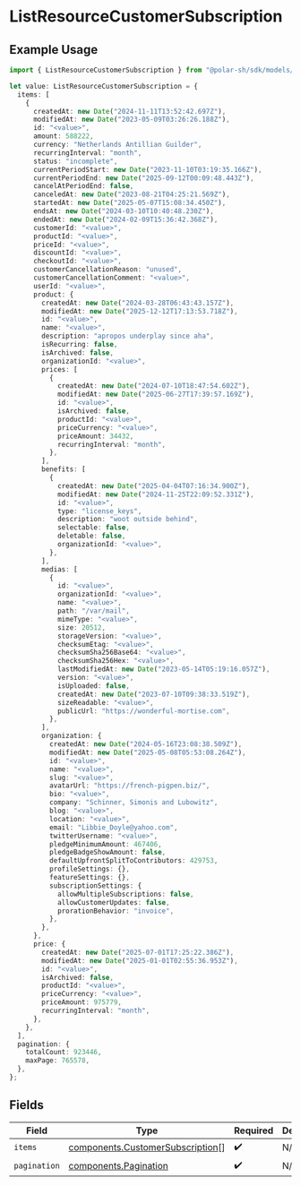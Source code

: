 # ListResourceCustomerSubscription

## Example Usage

```typescript
import { ListResourceCustomerSubscription } from "@polar-sh/sdk/models/components/listresourcecustomersubscription.js";

let value: ListResourceCustomerSubscription = {
  items: [
    {
      createdAt: new Date("2024-11-11T13:52:42.697Z"),
      modifiedAt: new Date("2023-05-09T03:26:26.188Z"),
      id: "<value>",
      amount: 588222,
      currency: "Netherlands Antillian Guilder",
      recurringInterval: "month",
      status: "incomplete",
      currentPeriodStart: new Date("2023-11-10T03:19:35.166Z"),
      currentPeriodEnd: new Date("2025-09-12T00:09:48.443Z"),
      cancelAtPeriodEnd: false,
      canceledAt: new Date("2023-08-21T04:25:21.569Z"),
      startedAt: new Date("2025-05-07T15:08:34.450Z"),
      endsAt: new Date("2024-03-10T10:40:48.230Z"),
      endedAt: new Date("2024-02-09T15:36:42.368Z"),
      customerId: "<value>",
      productId: "<value>",
      priceId: "<value>",
      discountId: "<value>",
      checkoutId: "<value>",
      customerCancellationReason: "unused",
      customerCancellationComment: "<value>",
      userId: "<value>",
      product: {
        createdAt: new Date("2024-03-28T06:43:43.157Z"),
        modifiedAt: new Date("2025-12-12T17:13:53.718Z"),
        id: "<value>",
        name: "<value>",
        description: "apropos underplay since aha",
        isRecurring: false,
        isArchived: false,
        organizationId: "<value>",
        prices: [
          {
            createdAt: new Date("2024-07-10T18:47:54.602Z"),
            modifiedAt: new Date("2025-06-27T17:39:57.169Z"),
            id: "<value>",
            isArchived: false,
            productId: "<value>",
            priceCurrency: "<value>",
            priceAmount: 34432,
            recurringInterval: "month",
          },
        ],
        benefits: [
          {
            createdAt: new Date("2025-04-04T07:16:34.900Z"),
            modifiedAt: new Date("2024-11-25T22:09:52.331Z"),
            id: "<value>",
            type: "license_keys",
            description: "woot outside behind",
            selectable: false,
            deletable: false,
            organizationId: "<value>",
          },
        ],
        medias: [
          {
            id: "<value>",
            organizationId: "<value>",
            name: "<value>",
            path: "/var/mail",
            mimeType: "<value>",
            size: 20512,
            storageVersion: "<value>",
            checksumEtag: "<value>",
            checksumSha256Base64: "<value>",
            checksumSha256Hex: "<value>",
            lastModifiedAt: new Date("2023-05-14T05:19:16.057Z"),
            version: "<value>",
            isUploaded: false,
            createdAt: new Date("2023-07-10T09:38:33.519Z"),
            sizeReadable: "<value>",
            publicUrl: "https://wonderful-mortise.com",
          },
        ],
        organization: {
          createdAt: new Date("2024-05-16T23:08:38.509Z"),
          modifiedAt: new Date("2025-05-08T05:53:08.264Z"),
          id: "<value>",
          name: "<value>",
          slug: "<value>",
          avatarUrl: "https://french-pigpen.biz/",
          bio: "<value>",
          company: "Schinner, Simonis and Lubowitz",
          blog: "<value>",
          location: "<value>",
          email: "Libbie_Doyle@yahoo.com",
          twitterUsername: "<value>",
          pledgeMinimumAmount: 467406,
          pledgeBadgeShowAmount: false,
          defaultUpfrontSplitToContributors: 429753,
          profileSettings: {},
          featureSettings: {},
          subscriptionSettings: {
            allowMultipleSubscriptions: false,
            allowCustomerUpdates: false,
            prorationBehavior: "invoice",
          },
        },
      },
      price: {
        createdAt: new Date("2025-07-01T17:25:22.386Z"),
        modifiedAt: new Date("2025-01-01T02:55:36.953Z"),
        id: "<value>",
        isArchived: false,
        productId: "<value>",
        priceCurrency: "<value>",
        priceAmount: 975779,
        recurringInterval: "month",
      },
    },
  ],
  pagination: {
    totalCount: 923446,
    maxPage: 765578,
  },
};
```

## Fields

| Field                                                                                | Type                                                                                 | Required                                                                             | Description                                                                          |
| ------------------------------------------------------------------------------------ | ------------------------------------------------------------------------------------ | ------------------------------------------------------------------------------------ | ------------------------------------------------------------------------------------ |
| `items`                                                                              | [components.CustomerSubscription](../../models/components/customersubscription.md)[] | :heavy_check_mark:                                                                   | N/A                                                                                  |
| `pagination`                                                                         | [components.Pagination](../../models/components/pagination.md)                       | :heavy_check_mark:                                                                   | N/A                                                                                  |